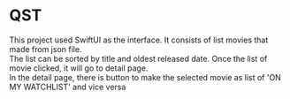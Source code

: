 # QST

<p>This project used SwiftUI as the interface. It consists of list movies that made from json file.
<br>The list can be sorted by title and oldest released date. Once the list of movie clicked, it will go to detail page.
<br>In the detail page, there is button to make the selected movie as list of 'ON MY WATCHLIST' and vice versa</p>
